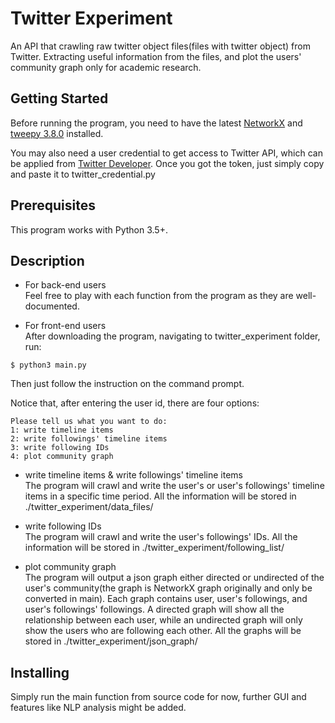 # Twitter Experiment
An API that crawling raw twitter object files(files with twitter object) from Twitter. Extracting useful information from the files, and plot the users' community graph only for academic research.


## Getting Started
Before running the program, you need to have the latest [NetworkX][1] and [tweepy 3.8.0][2] installed.

You may also need a user credential to get access to Twitter API, which can be applied from [Twitter Developer][3]. Once you got the token, just simply copy and paste it to twitter_credential.py

## Prerequisites
This program works with Python 3.5+.

## Description
* For back-end users  
Feel free to play with each function from the program as they are well-documented.

* For front-end users  
After downloading the program, navigating to twitter_experiment folder, run:

```
$ python3 main.py
```
Then just follow the instruction on the command prompt.

Notice that, after entering the user id, there are four options:

```
Please tell us what you want to do:
1: write timeline items
2: write followings' timeline items
3: write following IDs
4: plot community graph
```

* write timeline items & write followings' timeline items  
The program will crawl and write the user's or user's followings' timeline items in a specific time period. All the information will be stored in ./twitter_experiment/data_files/

* write following IDs  
The program will crawl and write the user's followings' IDs. All the information will be stored in ./twitter_experiment/following_list/

* plot community graph  
The program will output a json graph either directed or undirected of the user's community(the graph is NetworkX graph originally and only be converted in main). Each graph contains user, user's followings, and user's followings' followings. A directed graph will show all the relationship between each user, while an undirected graph will only show the users who are following each other. All the graphs will be stored in ./twitter_experiment/json_graph/


## Installing
Simply run the main function from source code for now, further GUI and features like NLP analysis might be added.


[1]:https://networkx.github.io/
[2]:http://docs.tweepy.org/en/v3.8.0/
[3]:https://developer.twitter.com/en/products/twitter-api